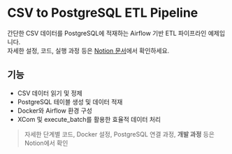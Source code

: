 # CSV to PostgreSQL ETL Pipeline

간단한 CSV 데이터를 PostgreSQL에 적재하는 Airflow 기반 ETL 파이프라인 예제입니다.  
자세한 설정, 코드, 실행 과정 등은 [Notion 문서](https://harsh-cabbage-818.notion.site/CSV-24904fe2aebc80d7b2d0c67f14425e85?source=copy_link)에서 확인하세요.

## 기능
- CSV 데이터 읽기 및 정제
- PostgreSQL 테이블 생성 및 데이터 적재
- Docker와 Airflow 환경 구성
- XCom 및 execute_batch를 활용한 효율적 데이터 처리

> 자세한 단계별 코드, Docker 설정, PostgreSQL 연결 과정, **개발 과정** 등은 Notion에서 확인

